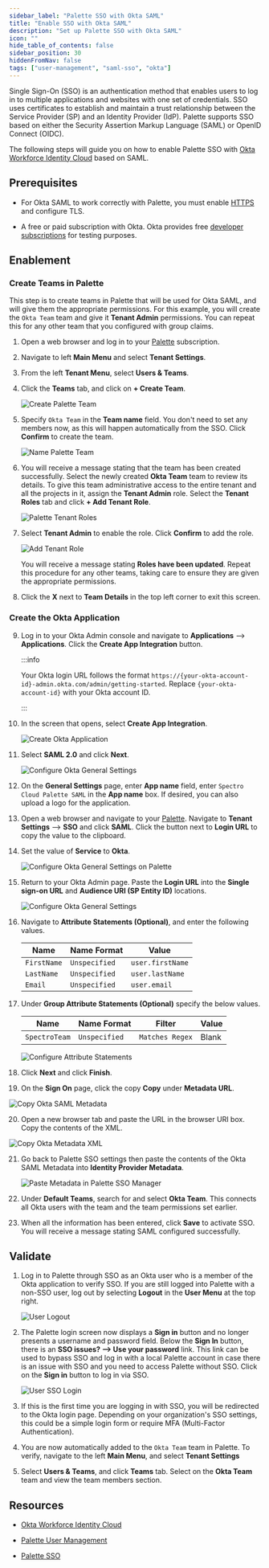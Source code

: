 ```yaml
---
sidebar_label: "Palette SSO with Okta SAML"
title: "Enable SSO with Okta SAML"
description: "Set up Palette SSO with Okta SAML"
icon: ""
hide_table_of_contents: false
sidebar_position: 30
hiddenFromNav: false
tags: ["user-management", "saml-sso", "okta"]
---
```


Single Sign-On (SSO) is an authentication method that enables users to log in to multiple applications and websites with
one set of credentials. SSO uses certificates to establish and maintain a trust relationship between the Service
Provider (SP) and an Identity Provider (IdP). Palette supports SSO based on either the Security Assertion Markup
Language (SAML) or OpenID Connect (OIDC).

The following steps will guide you on how to enable Palette SSO with
[Okta Workforce Identity Cloud](https://www.okta.com/products/single-sign-on/) based on SAML.

## Prerequisites

- For Okta SAML to work correctly with Palette, you must enable
  [HTTPS](../../../enterprise-version/system-management/ssl-certificate-management#enablement) and configure TLS.

- A free or paid subscription with Okta. Okta provides free
  [developer subscriptions](https://developer.okta.com/signup/) for testing purposes.

## Enablement

### Create Teams in Palette

This step is to create teams in Palette that will be used for Okta SAML, and will give them the appropriate permissions.
For this example, you will create the `Okta Team` team and give it **Tenant Admin** permissions. You can repeat this for
any other team that you configured with group claims.

1.  Open a web browser and log in to your [Palette](https://console.spectrocloud.com/) subscription.

2.  Navigate to left **Main Menu** and select **Tenant Settings**.

3.  From the left **Tenant Menu**, select **Users & Teams**.

4.  Click the **Teams** tab, and click on **+ Create Team**.

    ![Create Palette Team](/palette-sso-with-adfs-images/how-to_palette-sso-with-adfs_create-team.webp)

5.  Specify `Okta Team` in the **Team name** field. You don't need to set any members now, as this will happen
    automatically from the SSO. Click **Confirm** to create the team.

    ![Name Palette Team](/palette-sso-with-adfs-images/how-to_palette-sso-with-adfs_name-team.webp)

6.  You will receive a message stating that the team has been created successfully. Select the newly created **Okta
    Team** team to review its details. To give this team administrative access to the entire tenant and all the projects
    in it, assign the **Tenant Admin** role. Select the **Tenant Roles** tab and click **+ Add Tenant Role**.

    ![Palette Tenant Roles](/palette-sso-with-adfs-images/how-to_palette-sso-with-adfs_tenant-roles.webp)

7.  Select **Tenant Admin** to enable the role. Click **Confirm** to add the role.

    ![Add Tenant Role](/palette-sso-with-adfs-images/how-to_palette-sso-with-adfs_add-tenant-role.webp)

    You will receive a message stating **Roles have been updated**. Repeat this procedure for any other teams, taking
    care to ensure they are given the appropriate permissions.

8.  Click the **X** next to **Team Details** in the top left corner to exit this screen.

### Create the Okta Application

9. Log in to your Okta Admin console and navigate to **Applications** --> **Applications**. Click the **Create App
   Integration** button.

   :::info

   Your Okta login URL follows the format `https://{your-okta-account-id}-admin.okta.com/admin/getting-started`. Replace
   `{your-okta-account-id}` with your Okta account ID.

   :::

10. In the screen that opens, select **Create App Integration**.

    ![Create Okta Application](/saml-okta-images/user-management_saml-sso_palette-sso-with-okta-saml_create-application.webp)

11. Select **SAML 2.0** and click **Next**.

    ![Configure Okta General Settings](/saml-okta-images/user-management_saml-sso_palette-sso-with-okta-saml_app_integration.webp)

12. On the **General Settings** page, enter **App name** field, enter `Spectro Cloud Palette SAML` in the **App name**
    box. If desired, you can also upload a logo for the application.

13. Open a web browser and navigate to your [Palette](https://console.spectrocloud.com/). Navigate to **Tenant
    Settings** --> **SSO** and click **SAML**. Click the button next to **Login URL** to copy the value to the
    clipboard.

14. Set the value of **Service** to **Okta**.

    ![Configure Okta General Settings on Palette](/saml-okta-images/user-management_saml-sso_palette-sso-with-okta-saml_palette-okta-setting.webp)

15. Return to your Okta Admin page. Paste the **Login URL** into the **Single sign-on URL** and **Audience URI (SP
    Entity ID)** locations.

    ![Configure Okta General Settings](/saml-okta-images/user-management_saml-sso_palette-sso-with-okta-saml_general-settings.webp)

16. Navigate to **Attribute Statements (Optional)**, and enter the following values.

    | Name        | Name Format   | Value            |
    | ----------- | ------------- | ---------------- |
    | `FirstName` | `Unspecified` | `user.firstName` |
    | `LastName`  | `Unspecified` | `user.lastName`  |
    | `Email`     | `Unspecified` | `user.email`     |

17. Under **Group Attribute Statements (Optional)** specify the below values.

    | Name          | Name Format   | Filter          | Value |
    | ------------- | ------------- | --------------- | ----- |
    | `SpectroTeam` | `Unspecified` | `Matches Regex` | Blank |

    ![Configure Attribute Statements](/saml-okta-images/user-management_saml-sso_palette-sso-with-okta-saml_attribute-statements.webp)

18. Click **Next** and click **Finish**.

19. On the **Sign On** page, click the copy **Copy** under **Metadata URL**.

![Copy Okta SAML Metadata](/saml-okta-images/user-management_saml-sso_palette-sso-with-okta-saml_metadata-url.webp)

20. Open a new browser tab and paste the URL in the browser URI box. Copy the contents of the XML.

![Copy Okta Metadata XML](/saml-okta-images/user-management_saml-sso_palette-sso-with-okta-saml_metadata-xml.webp)

21. Go back to Palette SSO settings then paste the contents of the Okta SAML Metadata into **Identity Provider
    Metadata**.

    ![Paste Metadata in Palette SSO Manager](/saml-okta-images/user-management_saml-sso_palette-sso-with-okta-saml_palette-manage-sso-okta-saml_meta_data.webp)

22. Under **Default Teams**, search for and select **Okta Team**. This connects all Okta users with the team and the
    team permissions set earlier.

23. When all the information has been entered, click **Save** to activate SSO. You will receive a message stating SAML
    configured successfully.

## Validate

1. Log in to Palette through SSO as an Okta user who is a member of the Okta application to verify SSO. If you are still
   logged into Palette with a non-SSO user, log out by selecting **Logout** in the **User Menu** at the top right.

   ![User Logout](/oidc-okta-images/oidc-okta_user-logout.webp)

2. The Palette login screen now displays a **Sign in** button and no longer presents a username and password field.
   Below the **Sign In** button, there is an **SSO issues? --> Use your password** link. This link can be used to bypass
   SSO and log in with a local Palette account in case there is an issue with SSO and you need to access Palette without
   SSO. Click on the **Sign in** button to log in via SSO.

   ![User SSO Login](/oidc-okta-images/oidc-okta_palette-login.webp)

3. If this is the first time you are logging in with SSO, you will be redirected to the Okta login page. Depending on
   your organization's SSO settings, this could be a simple login form or require MFA (Multi-Factor Authentication).

4. You are now automatically added to the `Okta Team` team in Palette. To verify, navigate to the left **Main Menu**,
   and select **Tenant Settings**
5. Select **Users & Teams**, and click **Teams** tab. Select on the **Okta Team** team and view the team members
   section.

## Resources

- [Okta Workforce Identity Cloud](https://www.okta.com/products/single-sign-on/)

- [Palette User Management](../user-management.md)

- [Palette SSO](saml-sso.md)

